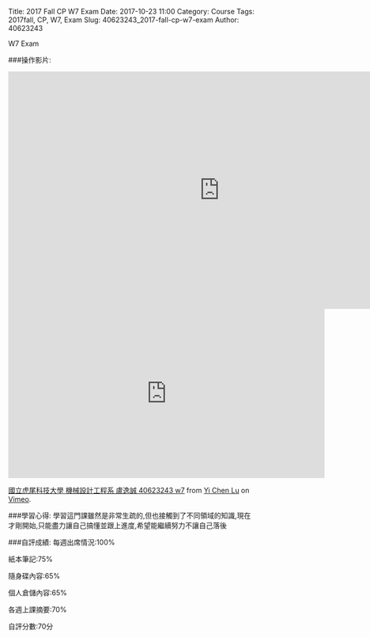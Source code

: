 Title: 2017 Fall CP W7 Exam
Date: 2017-10-23 11:00
Category: Course
Tags: 2017fall, CP, W7, Exam
Slug: 40623243_2017-fall-cp-w7-exam
Author: 40623243

W7 Exam

<!-- PELICAN_END_SUMMARY -->

###操作影片:
<iframe width="854" height="480" src="https://www.youtube.com/embed/H7h5tARtC6M" frameborder="0" gesture="media" allowfullscreen></iframe>

<iframe src="https://player.vimeo.com/video/241285658" width="640" height="342" frameborder="0" webkitallowfullscreen mozallowfullscreen allowfullscreen></iframe>
<p><a href="https://vimeo.com/241285658">國立虎尾科技大學 機械設計工程系 盧逸誠 40623243 w7</a> from <a href="https://vimeo.com/user73737012">Yi Chen Lu</a> on <a href="https://vimeo.com">Vimeo</a>.</p>

###學習心得:
學習這門課雖然是非常生疏的,但也接觸到了不同領域的知識,現在才剛開始,只能盡力讓自己搞懂並跟上進度,希望能繼續努力不讓自己落後

###自評成績:
每週出席情況:100%

紙本筆記:75%

隨身碟內容:65%

個人倉儲內容:65%

各週上課摘要:70%

自評分數:70分